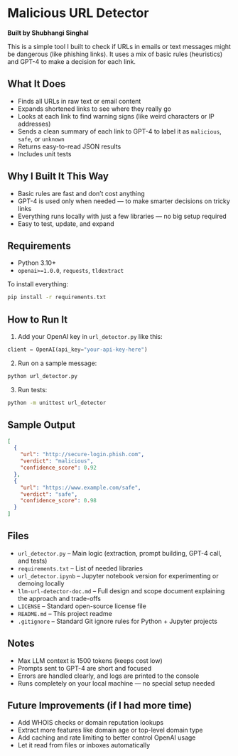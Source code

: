 # Malicious URL Detector

**Built by Shubhangi Singhal**

This is a simple tool I built to check if URLs in emails or text messages might be dangerous (like phishing links). It uses a mix of basic rules (heuristics) and GPT-4 to make a decision for each link.

## What It Does

- Finds all URLs in raw text or email content  
- Expands shortened links to see where they really go  
- Looks at each link to find warning signs (like weird characters or IP addresses)  
- Sends a clean summary of each link to GPT-4 to label it as `malicious`, `safe`, or `unknown`  
- Returns easy-to-read JSON results  
- Includes unit tests

## Why I Built It This Way

- Basic rules are fast and don’t cost anything  
- GPT-4 is used only when needed — to make smarter decisions on tricky links  
- Everything runs locally with just a few libraries — no big setup required  
- Easy to test, update, and expand  

## Requirements

- Python 3.10+  
- `openai>=1.0.0`, `requests`, `tldextract`

To install everything:
```bash
pip install -r requirements.txt
```

## How to Run It

1. Add your OpenAI key in `url_detector.py` like this:
```python
client = OpenAI(api_key="your-api-key-here")
```

2. Run on a sample message:
```bash
python url_detector.py
```

3. Run tests:
```bash
python -m unittest url_detector
```

## Sample Output

```json
[
  {
    "url": "http://secure-login.phish.com",
    "verdict": "malicious",
    "confidence_score": 0.92
  },
  {
    "url": "https://www.example.com/safe",
    "verdict": "safe",
    "confidence_score": 0.98
  }
]
```

## Files

- `url_detector.py` – Main logic (extraction, prompt building, GPT-4 call, and tests)  
- `requirements.txt` – List of needed libraries  
- `url_detector.ipynb` – Jupyter notebook version for experimenting or demoing locally  
- `llm-url-detector-doc.md` – Full design and scope document explaining the approach and trade-offs  
- `LICENSE` – Standard open-source license file  
- `README.md` – This project readme  
- `.gitignore` – Standard Git ignore rules for Python + Jupyter projects  

## Notes

- Max LLM context is 1500 tokens (keeps cost low)  
- Prompts sent to GPT-4 are short and focused  
- Errors are handled clearly, and logs are printed to the console  
- Runs completely on your local machine — no special setup needed  

## Future Improvements (if I had more time)

- Add WHOIS checks or domain reputation lookups  
- Extract more features like domain age or top-level domain type  
- Add caching and rate limiting to better control OpenAI usage  
- Let it read from files or inboxes automatically  
